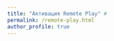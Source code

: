 ```yaml
---
title: "Активация Remote Play" #
permalink: /remote-play.html
author_profile: true
---
```


<script>
location.href = 'https://www.youtube.com/watch?v=LX1pe3girek';
</script>
<!-- 
Если приставка никогда не входила в PSN, то Remote Play невозможен, однако теперь есть способ активации его без подключения к сети и активации приставки
{: .notice--info}

## Часть I - Запуск эксплойта

{% include inc/launch-exploit.md 

	entry_point='в **Настройки** в пункт "**Руководство пользователя/полезная информация**" -> "**Руководство пользователя**"'
	page='страница "**Мультихост Santa PS4**"
    + Если вместо "**Мультихост Santa PS4**" загружается "**Руководство пользователя**", то вероятнее всего ваш роутер игнорирует прописанный DNS (конкретно у меня мой ZyXEL именно этим и занимается). В таком случае пропишите в роутере указанные выше DNS'
	payload='"**[GoldHEN](goldhen){:target="_blank"}**"'
	900='1. Дождитесь надписи, говорящей о том, что нужно вставить в приставку флешку и вставьте её
	1. Дождитесь появления уведомления в левом углу, затем нажмите "OK"
	  * **Обязательно вытащите флешку после активации эксплойта!**'

%}

## Часть II - 

1. Заранее подготовьте устройство, которое планируете использовать для Remote Play 
1. Выйдите в главное меню консоли и нажмите (ВВЕРХ), выберите "**Профиль**" -> "**Сменить пользователя**"
1. В поле "Название" смените имя вашего пользователя на User1 
	* Это необходимо сделать для того, чтобы не потерять данные вашей учётной записи
	* Все аккаунты, кроме переименованного в User1 будут удалены (то есть если по каким-то причинам вы не переименовали ваш основной аккаунт, он будет удалён)! Если у вас есть другие активные аккаунты, [сделайте резервные копии ваших аккаунтов и данных](backup){:target="_blank"}!!!
1. Запустите "**Настройки**" -> "**Сеть**", снимите галочку с пункта "**Подключить к Интернету**"
1. Перейдите в "**Настройки**" -> "**Debug Settings**" -> "**System**" -> "**IDU mode**", выберите "**On**"
	* Если у вас нет пункта **Debug Settings**, то включите его в меню **GoldHEN**
1. Нажмите "OK" для перезагрузки
1. Дождитесь в верхнем правом углу надписи "**Provide unit with a valid network connection or insert IDU update disc**"
1. Зажмите (R1) + (R2) + (L1) + (L2) + (Option) + (ВВЕРХ) и удерживайте, пока не перейдёте в **Staff Mode**
	* Убедитесь, что включили контроллер
	* Запустите “**Настройки**” -> “**Сеть**”, поставьте галочку в пункте “**Подключить к Интернету**”. Без подключения к интернету ваш Remote Play не сможет обнаружить консоль, если консоль подключена к сети через WiFi
	* IDU режим начнёт обновление самого себя и параллельно загрузит IV0001- NPXS29005 pkg, но т.к мы заблокировали обновления и выключили автозагрузку, напишет ошибку. Заходим в уведомления и удаляем загрузку IV0001- NPXS29005
	1. Перейдите в "**Настройки**" -> "**Настройки соединения дистанционного воспроизведения**" и выберите "**Прямое подключение к системе PS Vita/PS TV**" -> "**Добавить устройство**"
1. Введите появившийся код на устройстве, с которого планируете запускать Remote Play 
	* В этот момент появится новая учётная запись User2
	* Помните, что вы будете использовать только прямое подключение. Подключение через Интернет работать не будет
	* Без подключения к интернету ваш Remote Play не сможет обнаружить консоль, а значит на консоли необходим активный интернет. 
1. Запустите взлом 
1. Перейдите в "**Настройки**" -> "**Debug Settings**" -> "**System**" -> "**IDU mode**", выберите "**Off**"
1. Нажмите "**OK**" для перезагрузки

Не удаляйте учётную запись User2, иначе Remote Play перестанет работать! 
{: .notice--danger}

Всю процедуру сначала нужно проделывать для каждого нового клиента. Все старые клиенты будут уже зарегистрированы в системе и не нуждаются в перепрохождении регистрации!
{: .notice--warning}

Приставка соединяется по Remote Play напрямую с клиентом и не использует при этом интернет!
{: .notice--info} -->